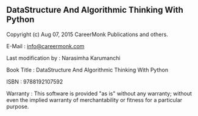 DataStructure And Algorithmic Thinking With Python
--------------------------------------------------

Copyright (c) Aug 07, 2015 CareerMonk Publications and others.

E-Mail                : info@careermonk.com

Last modification by  : Narasimha Karumanchi

Book Title            : DataStructure And Algorithmic Thinking With Python

ISBN                  : 9788192107592

Warranty              : This software is provided "as is" without any warranty; without even the implied warranty of merchantability or fitness for a particular purpose.
